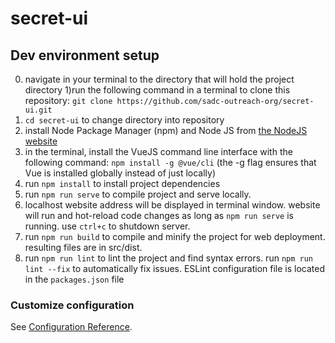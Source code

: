 # secret-ui

## Dev environment setup
0) navigate in your terminal to the directory that will hold the project directory
1)run the following command in a terminal to clone this repository: `git clone https://github.com/sadc-outreach-org/secret-ui.git`
2) `cd secret-ui` to change directory into repository
3) install Node Package Manager (npm) and Node JS from [the NodeJS website](https://nodejs.org/en/)
4) in the terminal, install the VueJS command line interface with the following command: `npm install -g @vue/cli` (the -g flag ensures that Vue is installed globally instead of just locally)
5) run `npm install` to install project dependencies
6) run `npm run serve` to compile project and serve locally.
7) localhost website address will be displayed in terminal window. website will run and hot-reload code changes as long as `npm run serve` is running. use `ctrl+c` to shutdown server.
8) run `npm run build` to compile and minify the project for web deployment. resulting files are in src/dist.
9) run `npm run lint` to lint the project and find syntax errors. run `npm run lint --fix` to automatically fix issues. ESLint configuration file is located in the `packages.json` file



### Customize configuration
See [Configuration Reference](https://cli.vuejs.org/config/).
